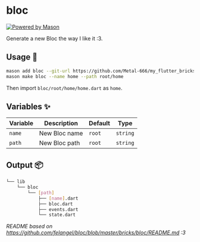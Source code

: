 # bloc

[![Powered by Mason](https://img.shields.io/endpoint?url=https%3A%2F%2Ftinyurl.com%2Fmason-badge)](https://github.com/felangel/mason)

Generate a new Bloc the way I like it :3.

## Usage 🚀

```sh
mason add bloc --git-url https://github.com/Metal-666/my_flutter_bricks --git-path bloc
mason make bloc --name home --path root/home
```

Then import `bloc/root/home/home.dart` as `home`.

## Variables ✨

| Variable | Description   | Default | Type     |
| -------- | ------------- | ------- | -------- |
| `name`   | New Bloc name | `root`  | `string` |
| `path`   | New Bloc path | `root`  | `string` |

## Output 📦

```sh
└── lib
    └── bloc
        └── [path]
            ├── [name].dart
            ├── bloc.dart
            ├── events.dart
            └── state.dart
```

_README based on https://github.com/felangel/bloc/blob/master/bricks/bloc/README.md :3_
